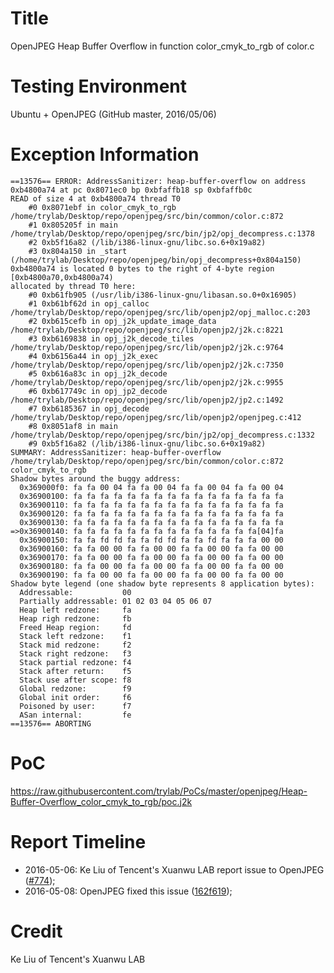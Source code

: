 # Title
OpenJPEG Heap Buffer Overflow in function color_cmyk_to_rgb of color.c

# Testing Environment
Ubuntu + OpenJPEG (GitHub master, 2016/05/06)

# Exception Information
```
==13576== ERROR: AddressSanitizer: heap-buffer-overflow on address 0xb4800a74 at pc 0x8071ec0 bp 0xbfaffb18 sp 0xbfaffb0c
READ of size 4 at 0xb4800a74 thread T0
    #0 0x8071ebf in color_cmyk_to_rgb /home/trylab/Desktop/repo/openjpeg/src/bin/common/color.c:872
    #1 0x805205f in main /home/trylab/Desktop/repo/openjpeg/src/bin/jp2/opj_decompress.c:1378
    #2 0xb5f16a82 (/lib/i386-linux-gnu/libc.so.6+0x19a82)
    #3 0x804a150 in _start (/home/trylab/Desktop/repo/openjpeg/bin/opj_decompress+0x804a150)
0xb4800a74 is located 0 bytes to the right of 4-byte region [0xb4800a70,0xb4800a74)
allocated by thread T0 here:
    #0 0xb61fb905 (/usr/lib/i386-linux-gnu/libasan.so.0+0x16905)
    #1 0xb61bf62d in opj_calloc /home/trylab/Desktop/repo/openjpeg/src/lib/openjp2/opj_malloc.c:203
    #2 0xb615cefb in opj_j2k_update_image_data /home/trylab/Desktop/repo/openjpeg/src/lib/openjp2/j2k.c:8221
    #3 0xb6169838 in opj_j2k_decode_tiles /home/trylab/Desktop/repo/openjpeg/src/lib/openjp2/j2k.c:9764
    #4 0xb6156a44 in opj_j2k_exec /home/trylab/Desktop/repo/openjpeg/src/lib/openjp2/j2k.c:7350
    #5 0xb616a83c in opj_j2k_decode /home/trylab/Desktop/repo/openjpeg/src/lib/openjp2/j2k.c:9955
    #6 0xb617749c in opj_jp2_decode /home/trylab/Desktop/repo/openjpeg/src/lib/openjp2/jp2.c:1492
    #7 0xb6185367 in opj_decode /home/trylab/Desktop/repo/openjpeg/src/lib/openjp2/openjpeg.c:412
    #8 0x8051af8 in main /home/trylab/Desktop/repo/openjpeg/src/bin/jp2/opj_decompress.c:1332
    #9 0xb5f16a82 (/lib/i386-linux-gnu/libc.so.6+0x19a82)
SUMMARY: AddressSanitizer: heap-buffer-overflow /home/trylab/Desktop/repo/openjpeg/src/bin/common/color.c:872 color_cmyk_to_rgb
Shadow bytes around the buggy address:
  0x369000f0: fa fa 00 04 fa fa 00 04 fa fa 00 04 fa fa 00 04
  0x36900100: fa fa fa fa fa fa fa fa fa fa fa fa fa fa fa fa
  0x36900110: fa fa fa fa fa fa fa fa fa fa fa fa fa fa fa fa
  0x36900120: fa fa fa fa fa fa fa fa fa fa fa fa fa fa fa fa
  0x36900130: fa fa fa fa fa fa fa fa fa fa fa fa fa fa fa fa
=>0x36900140: fa fa fa fa fa fa fa fa fa fa fa fa fa fa[04]fa
  0x36900150: fa fa fd fd fa fa fd fd fa fa fd fa fa fa 00 00
  0x36900160: fa fa 00 00 fa fa 00 00 fa fa 00 00 fa fa 00 00
  0x36900170: fa fa 00 00 fa fa 00 00 fa fa 00 00 fa fa 00 00
  0x36900180: fa fa 00 00 fa fa 00 00 fa fa 00 00 fa fa 00 00
  0x36900190: fa fa 00 00 fa fa 00 00 fa fa 00 00 fa fa 00 00
Shadow byte legend (one shadow byte represents 8 application bytes):
  Addressable:           00
  Partially addressable: 01 02 03 04 05 06 07 
  Heap left redzone:     fa
  Heap righ redzone:     fb
  Freed Heap region:     fd
  Stack left redzone:    f1
  Stack mid redzone:     f2
  Stack right redzone:   f3
  Stack partial redzone: f4
  Stack after return:    f5
  Stack use after scope: f8
  Global redzone:        f9
  Global init order:     f6
  Poisoned by user:      f7
  ASan internal:         fe
==13576== ABORTING
```

# PoC
https://raw.githubusercontent.com/trylab/PoCs/master/openjpeg/Heap-Buffer-Overflow_color_cmyk_to_rgb/poc.j2k

# Report Timeline
+ 2016-05-06: Ke Liu of Tencent's Xuanwu LAB report issue to OpenJPEG ([#774](https://github.com/uclouvain/openjpeg/issues/774));
+ 2016-05-08: OpenJPEG fixed this issue ([162f619](https://github.com/uclouvain/openjpeg/commit/162f6199c0cd3ec1c6c6dc65e41b2faab92b2d91));

# Credit
Ke Liu of Tencent's Xuanwu LAB


